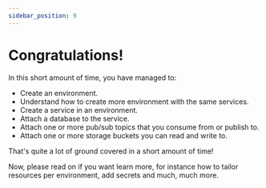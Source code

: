 ```yaml
---
sidebar_position: 9
---
```


# Congratulations!

In this short amount of time, you have managed to:

* Create an environment.
* Understand how to create more environment with the same services.
* Create a service in an environment.
* Attach a database to the service.
* Attach one or more pub/sub topics that you consume from or publish to.
* Attach one or more storage buckets you can read and write to.

That's quite a lot of ground covered in a short amount of time!

Now, please read on if you want learn more, for instance how to tailor resources per environment, add secrets and much, much more.
